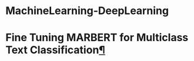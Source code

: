 # MachineLearning-DeepLearning
<h1 id="Fine-Tuning-MARBERT-for-Multiclass-Text-Classification-For-Arabic-Language">Fine Tuning MARBERT for Multiclass Text Classification<a href="//github.com/rohan-paul/MachineLearning-DeepLearning-Code-for-my-YouTube-Channel/blob/e9ed2c231cfc83dd0b9e158f6998b4f1f1733219/NLP/#Fine-Tuning-DistilBERT-for-Multiclass-Text-Classification](https://github.com/ziadelsayed0/MachineLearning-DeepLearning/blob/main/NLP/Topic-Classification-For-Arabic-Language_Marbert_PyTorch_Fine_tuning.ipynb)https://github.com/ziadelsayed0/MachineLearning-DeepLearning/blob/main/NLP/Topic-Classification-For-Arabic-Language_Marbert_PyTorch_Fine_tuning" class="anchor-link">¶</a></h1>
